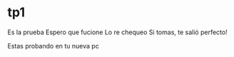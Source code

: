 # tp1
Es la prueba
Espero que fucione
Lo re chequeo
Si tomas, te salió perfecto!

Estas probando en tu nueva pc
